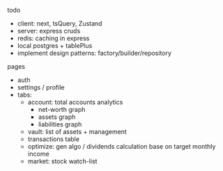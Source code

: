 todo

- client: next, tsQuery, Zustand
- server: express cruds
- redis: caching in express
- local postgres + tablePlus
- implement design patterns: factory/builder/repository

pages

- auth
- settings / profile
- tabs:
  - account: total accounts analytics
    - net-worth graph
    - assets graph
    - liabilities graph
  - vault: list of assets + management
  - transactions table
  - optimize: gen algo / dividends calculation base on target monthly income
  - market: stock watch-list

